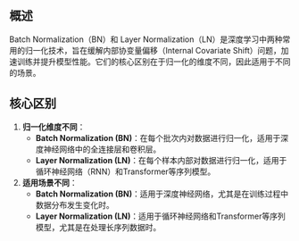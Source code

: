 ## 概述
Batch Normalization（BN）和 Layer Normalization（LN）是深度学习中两种常用的归一化技术，旨在缓解内部协变量偏移（Internal Covariate Shift）问题，加速训练并提升模型性能。它们的核心区别在于​​归一化的维度不同​​，因此适用于不同的场景。
## 核心区别
1. **归一化维度不同**：
   - **Batch Normalization (BN)**：在每个批次内对数据进行归一化，适用于深度神经网络中的全连接层和卷积层。
   - **Layer Normalization (LN)**：在每个样本内部对数据进行归一化，适用于循环神经网络（RNN）和Transformer等序列模型。
2. **适用场景不同**：
   - **Batch Normalization (BN)**：适用于深度神经网络，尤其是在训练过程中数据分布发生变化时。
   - **Layer Normalization (LN)**：适用于循环神经网络和Transformer等序列模型，尤其是在处理长序列数据时。